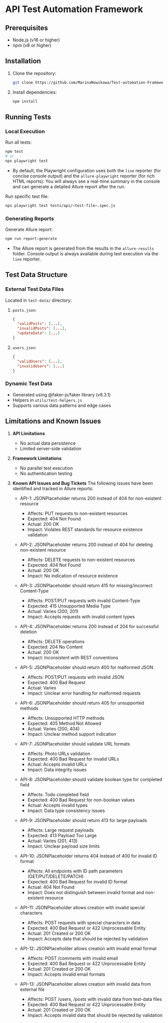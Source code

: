 # API Test Automation Framework

## Prerequisites
- Node.js (v16 or higher)
- npm (v8 or higher)

## Installation

1. Clone the repository:
   ```bash
   git clone https://github.com/MarinaNowikowa/Test-automation-Framework-NodeJs-Playwright.git
   ```

2. Install dependencies:
   ```bash
   npm install
   ```

## Running Tests

### Local Execution

Run all tests:
```bash
npm test
# or
npx playwright test
```

- By default, the Playwright configuration uses both the `line` reporter (for concise console output) and the `allure-playwright` reporter (for rich HTML reports). You will always see a real-time summary in the console and can generate a detailed Allure report after the run.

Run specific test file:
```bash
npx playwright test tests/api/<test-file>.spec.js
```

### Generating Reports

Generate Allure report:
```bash
npm run report:generate
```
- The Allure report is generated from the results in the `allure-results` folder. Console output is always available during test execution via the `line` reporter.

## Test Data Structure

### External Test Data Files
Located in `test-data/` directory:

1. `posts.json`:
   ```json
   {
     "validPosts": [...],
     "invalidPosts": [...],
     "updateData": [...]
   }
   ```

2. `users.json`:
   ```json
   {
     "validUsers": [...],
     "invalidUsers": [...]
   }
   ```

### Dynamic Test Data
- Generated using @faker-js/faker library (v8.3.1)
- Helpers in `utils/test-helpers.js`
- Supports various data patterns and edge cases

## Limitations and Known Issues

1. **API Limitations**
   - No actual data persistence
   - Limited server-side validation

2. **Framework Limitations**
   - No parallel test execution
   - No authentication testing

3. **Known API Issues and Bug Tickets**
   The following issues have been identified and tracked in Allure reports:

   - API-1: JSONPlaceholder returns 200 instead of 404 for non-existent resource
     - Affects: PUT requests to non-existent resources
     - Expected: 404 Not Found
     - Actual: 200 OK
     - Impact: Violates REST standards for resource existence validation

   - API-2: JSONPlaceholder returns 200 instead of 404 for deleting non-existent resource
     - Affects: DELETE requests to non-existent resources
     - Expected: 404 Not Found
     - Actual: 200 OK
     - Impact: No indication of resource existence

   - API-3: JSONPlaceholder should return 415 for missing/incorrect Content-Type
     - Affects: POST/PUT requests with invalid Content-Type
     - Expected: 415 Unsupported Media Type
     - Actual: Varies (200, 201)
     - Impact: Accepts requests with invalid content types

   - API-4: JSONPlaceholder returns 200 instead of 204 for successful deletion
     - Affects: DELETE operations
     - Expected: 204 No Content
     - Actual: 200 OK
     - Impact: Inconsistent with REST conventions

   - API-5: JSONPlaceholder should return 400 for malformed JSON
     - Affects: POST/PUT requests with invalid JSON
     - Expected: 400 Bad Request
     - Actual: Varies
     - Impact: Unclear error handling for malformed requests

   - API-6: JSONPlaceholder should return 405 for unsupported methods
     - Affects: Unsupported HTTP methods
     - Expected: 405 Method Not Allowed
     - Actual: Varies (200, 404)
     - Impact: Unclear method support indication

   - API-7: JSONPlaceholder should validate URL formats
     - Affects: Photo URLs validation
     - Expected: 400 Bad Request for invalid URLs
     - Actual: Accepts invalid URLs
     - Impact: Data integrity issues

   - API-8: JSONPlaceholder should validate boolean type for completed field
     - Affects: Todo completed field
     - Expected: 400 Bad Request for non-boolean values
     - Actual: Accepts invalid types
     - Impact: Data type consistency issues

   - API-9: JSONPlaceholder should return 413 for large payloads
     - Affects: Large request payloads
     - Expected: 413 Payload Too Large
     - Actual: Varies (201, 413)
     - Impact: Unclear payload size limits

   - API-10: JSONPlaceholder returns 404 instead of 400 for invalid ID format
     - Affects: All endpoints with ID path parameters (GET/PUT/DELETE/PATCH)
     - Expected: 400 Bad Request for invalid ID format
     - Actual: 404 Not Found
     - Impact: Does not distinguish between invalid format and non-existent resource

   - API-11: JSONPlaceholder allows creation with invalid special characters
     - Affects: POST requests with special characters in data
     - Expected: 400 Bad Request or 422 Unprocessable Entity
     - Actual: 201 Created or 200 OK
     - Impact: Accepts data that should be rejected by validation

   - API-12: JSONPlaceholder allows creation with invalid email format
     - Affects: POST /comments with invalid email
     - Expected: 400 Bad Request or 422 Unprocessable Entity
     - Actual: 201 Created or 200 OK
     - Impact: Accepts invalid email formats

   - API-13: JSONPlaceholder allows creation with invalid data from external file
     - Affects: POST /users, /posts with invalid data from test-data files
     - Expected: 400 Bad Request or 422 Unprocessable Entity
     - Actual: 201 Created or 200 OK
     - Impact: Accepts invalid data that should be rejected by validation